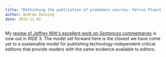 ```yaml
---
title: "Rethinking the publication of premodern sources: Petrus Plaoul on the *Sentences*"
author: Andrew Dunning
date: 2015-11-02
...
```


My [review of Jeffrey Witt's excellent work on *Sentences* commentaries](http://ride.i-d-e.de/issues/issue-3/petrus_plaoul/) is now out in *RIDE* 3. The model set forward here is the closest we have come yet to a sustainable model for publishing technology-independent critical editions that provide readers with the same evidence available to editors.
